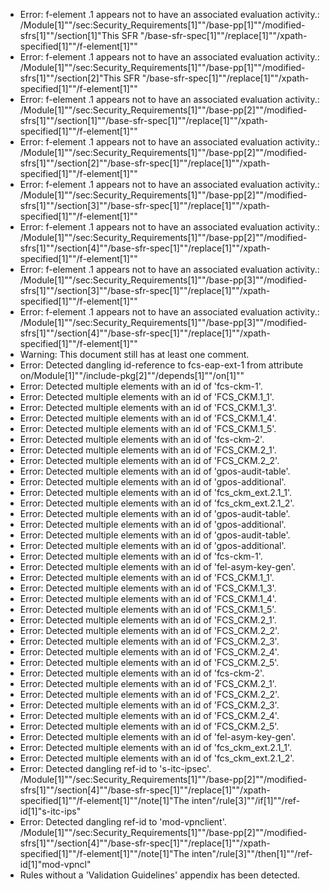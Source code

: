 * Error: f-element .1  appears not to have an associated evaluation activity.:
        /Module[1]""/sec:Security_Requirements[1]""/base-pp[1]""/modified-sfrs[1]""/section[1]"This SFR "/base-sfr-spec[1]""/replace[1]""/xpath-specified[1]""/f-element[1]""
* Error: f-element .1  appears not to have an associated evaluation activity.:
        /Module[1]""/sec:Security_Requirements[1]""/base-pp[1]""/modified-sfrs[1]""/section[2]"This SFR "/base-sfr-spec[1]""/replace[1]""/xpath-specified[1]""/f-element[1]""
* Error: f-element .1  appears not to have an associated evaluation activity.:
        /Module[1]""/sec:Security_Requirements[1]""/base-pp[2]""/modified-sfrs[1]""/section[1]""/base-sfr-spec[1]""/replace[1]""/xpath-specified[1]""/f-element[1]""
* Error: f-element .1  appears not to have an associated evaluation activity.:
        /Module[1]""/sec:Security_Requirements[1]""/base-pp[2]""/modified-sfrs[1]""/section[2]""/base-sfr-spec[1]""/replace[1]""/xpath-specified[1]""/f-element[1]""
* Error: f-element .1  appears not to have an associated evaluation activity.:
        /Module[1]""/sec:Security_Requirements[1]""/base-pp[2]""/modified-sfrs[1]""/section[3]""/base-sfr-spec[1]""/replace[1]""/xpath-specified[1]""/f-element[1]""
* Error: f-element .1  appears not to have an associated evaluation activity.:
        /Module[1]""/sec:Security_Requirements[1]""/base-pp[2]""/modified-sfrs[1]""/section[4]""/base-sfr-spec[1]""/replace[1]""/xpath-specified[1]""/f-element[1]""
* Error: f-element .1  appears not to have an associated evaluation activity.:
        /Module[1]""/sec:Security_Requirements[1]""/base-pp[3]""/modified-sfrs[1]""/section[3]""/base-sfr-spec[1]""/replace[1]""/xpath-specified[1]""/f-element[1]""
* Error: f-element .1  appears not to have an associated evaluation activity.:
        /Module[1]""/sec:Security_Requirements[1]""/base-pp[3]""/modified-sfrs[1]""/section[4]""/base-sfr-spec[1]""/replace[1]""/xpath-specified[1]""/f-element[1]""
* Warning: This document still has at least one comment.
* Error: Detected dangling id-reference to fcs-eap-ext-1 from attribute
        on/Module[1]""/include-pkg[2]""/depends[1]""/on[1]""
* Error: Detected multiple elements with an id of 'fcs-ckm-1'.
* Error: Detected multiple elements with an id of 'FCS_CKM.1_1'.
* Error: Detected multiple elements with an id of 'FCS_CKM.1_3'.
* Error: Detected multiple elements with an id of 'FCS_CKM.1_4'.
* Error: Detected multiple elements with an id of 'FCS_CKM.1_5'.
* Error: Detected multiple elements with an id of 'fcs-ckm-2'.
* Error: Detected multiple elements with an id of 'FCS_CKM.2_1'.
* Error: Detected multiple elements with an id of 'FCS_CKM.2_2'.
* Error: Detected multiple elements with an id of 'gpos-audit-table'.
* Error: Detected multiple elements with an id of 'gpos-additional'.
* Error: Detected multiple elements with an id of 'fcs_ckm_ext.2.1_1'.
* Error: Detected multiple elements with an id of 'fcs_ckm_ext.2.1_2'.
* Error: Detected multiple elements with an id of 'gpos-audit-table'.
* Error: Detected multiple elements with an id of 'gpos-additional'.
* Error: Detected multiple elements with an id of 'gpos-audit-table'.
* Error: Detected multiple elements with an id of 'gpos-additional'.
* Error: Detected multiple elements with an id of 'fcs-ckm-1'.
* Error: Detected multiple elements with an id of 'fel-asym-key-gen'.
* Error: Detected multiple elements with an id of 'FCS_CKM.1_1'.
* Error: Detected multiple elements with an id of 'FCS_CKM.1_3'.
* Error: Detected multiple elements with an id of 'FCS_CKM.1_4'.
* Error: Detected multiple elements with an id of 'FCS_CKM.1_5'.
* Error: Detected multiple elements with an id of 'FCS_CKM.2_1'.
* Error: Detected multiple elements with an id of 'FCS_CKM.2_2'.
* Error: Detected multiple elements with an id of 'FCS_CKM.2_3'.
* Error: Detected multiple elements with an id of 'FCS_CKM.2_4'.
* Error: Detected multiple elements with an id of 'FCS_CKM.2_5'.
* Error: Detected multiple elements with an id of 'fcs-ckm-2'.
* Error: Detected multiple elements with an id of 'FCS_CKM.2_1'.
* Error: Detected multiple elements with an id of 'FCS_CKM.2_2'.
* Error: Detected multiple elements with an id of 'FCS_CKM.2_3'.
* Error: Detected multiple elements with an id of 'FCS_CKM.2_4'.
* Error: Detected multiple elements with an id of 'FCS_CKM.2_5'.
* Error: Detected multiple elements with an id of 'fel-asym-key-gen'.
* Error: Detected multiple elements with an id of 'fcs_ckm_ext.2.1_1'.
* Error: Detected multiple elements with an id of 'fcs_ckm_ext.2.1_2'.
* Error: Detected dangling ref-id to 's-itc-ipsec'.
	  /Module[1]""/sec:Security_Requirements[1]""/base-pp[2]""/modified-sfrs[1]""/section[4]""/base-sfr-spec[1]""/replace[1]""/xpath-specified[1]""/f-element[1]""/note[1]"The inten"/rule[3]""/if[1]""/ref-id[1]"s-itc-ips"
* Error: Detected dangling ref-id to 'mod-vpnclient'.
	  /Module[1]""/sec:Security_Requirements[1]""/base-pp[2]""/modified-sfrs[1]""/section[4]""/base-sfr-spec[1]""/replace[1]""/xpath-specified[1]""/f-element[1]""/note[1]"The inten"/rule[3]""/then[1]""/ref-id[1]"mod-vpncl"
* Rules without a 'Validation Guidelines' appendix has been detected.
